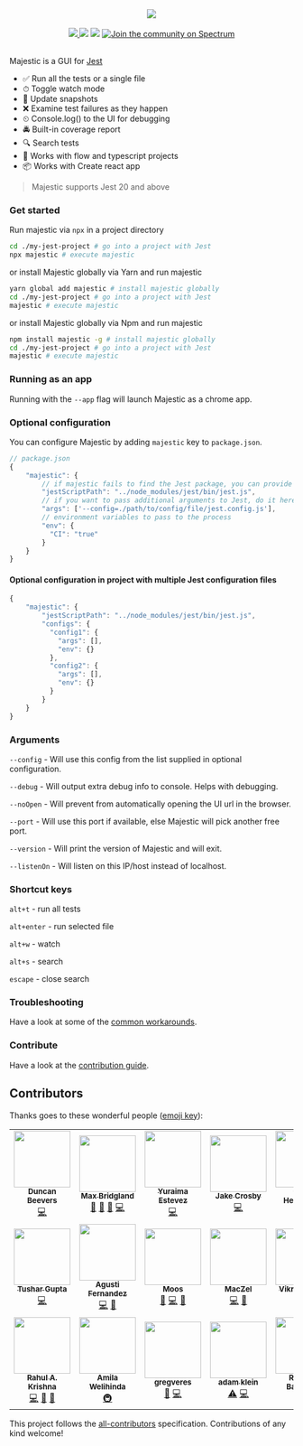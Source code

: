 <div  align="center">
<img src="./image.png" />
<br />
<br />
<a href="https://github.com/Raathigesh/majestic/actions">
  <img src="https://img.shields.io/github/workflow/status/Raathigesh/majestic/Node%20CI?style=flat-square" />
</a>
<img src="https://img.shields.io/github/license/Raathigesh/majestic.svg?style=flat-square" />
<img src="https://img.shields.io/npm/v/majestic.svg?style=flat-square" />
<a href="https://spectrum.chat/majestic">
  <img alt="Join the community on Spectrum" src="https://withspectrum.github.io/badge/badge.svg" />
</a>
</div>

<br />

Majestic is a GUI for [Jest](https://jestjs.io/)

- ✅ Run all the tests or a single file
- ⏱ Toggle watch mode
- 📸 Update snapshots
- ❌ Examine test failures as they happen
- ⏲ Console.log() to the UI for debugging
- 🚔 Built-in coverage report
- 🔍 Search tests
- 💎 Works with flow and typescript projects
- 📦 Works with Create react app

> Majestic supports Jest 20 and above

### Get started

Run majestic via `npx` in a project directory

```bash
cd ./my-jest-project # go into a project with Jest
npx majestic # execute majestic
```

or install Majestic globally via Yarn and run majestic

```bash
yarn global add majestic # install majestic globally
cd ./my-jest-project # go into a project with Jest
majestic # execute majestic
```

or install Majestic globally via Npm and run majestic

```bash
npm install majestic -g # install majestic globally
cd ./my-jest-project # go into a project with Jest
majestic # execute majestic
```

### Running as an app

Running with the `--app` flag will launch Majestic as a chrome app.

### Optional configuration

You can configure Majestic by adding `majestic` key to `package.json`.

```javascript
// package.json
{
    "majestic": {
        // if majestic fails to find the Jest package, you can provide it here. Should be relative to the package.json
        "jestScriptPath": "../node_modules/jest/bin/jest.js",
        // if you want to pass additional arguments to Jest, do it here
        "args": ['--config=./path/to/config/file/jest.config.js'],
        // environment variables to pass to the process
        "env": {
          "CI": "true"
        }
    }
}
```

#### Optional configuration in project with multiple Jest configuration files

```javascript
{
    "majestic": {
        "jestScriptPath": "../node_modules/jest/bin/jest.js",
        "configs": {
          "config1": {
            "args": [],
            "env": {}
          },
          "config2": {
            "args": [],
            "env": {}
          }
        }
    }
}
```

### Arguments

`--config` - Will use this config from the list supplied in optional configuration.

`--debug` - Will output extra debug info to console. Helps with debugging.

`--noOpen` - Will prevent from automatically opening the UI url in the browser.

`--port` - Will use this port if available, else Majestic will pick another free port.

`--version` - Will print the version of Majestic and will exit.

`--listenOn` - Will listen on this IP/host instead of localhost.

### Shortcut keys

`alt+t` - run all tests

`alt+enter` - run selected file

`alt+w` - watch

`alt+s` - search

`escape` - close search

### Troubleshooting

Have a look at some of the [common workarounds](./Troubleshooting.md).

### Contribute

Have a look at the [contribution guide](./CONTRIBUTING.MD).

## Contributors

Thanks goes to these wonderful people ([emoji key](https://allcontributors.org/docs/en/emoji-key)):

<!-- ALL-CONTRIBUTORS-LIST:START - Do not remove or modify this section -->
<!-- prettier-ignore-start -->
<!-- markdownlint-disable -->
<table>
  <tr>
    <td align="center"><a href="http://www.duncanbeevers.com"><img src="https://avatars0.githubusercontent.com/u/7367?v=4" width="100px;" alt=""/><br /><sub><b>Duncan Beevers</b></sub></a><br /><a href="https://github.com/Raathigesh/majestic/commits?author=duncanbeevers" title="Code">💻</a></td>
    <td align="center"><a href="https://github.com/M4cs"><img src="https://avatars3.githubusercontent.com/u/34947910?v=4" width="100px;" alt=""/><br /><sub><b>Max Bridgland</b></sub></a><br /><a href="https://github.com/Raathigesh/majestic/commits?author=M4cs" title="Documentation">📖</a> <a href="#ideas-M4cs" title="Ideas, Planning, & Feedback">🤔</a> <a href="https://github.com/Raathigesh/majestic/issues?q=author%3AM4cs" title="Bug reports">🐛</a> <a href="https://github.com/Raathigesh/majestic/commits?author=M4cs" title="Code">💻</a></td>
    <td align="center"><a href="https://github.com/yurm04"><img src="https://avatars0.githubusercontent.com/u/4642404?v=4" width="100px;" alt=""/><br /><sub><b>Yuraima Estevez</b></sub></a><br /><a href="https://github.com/Raathigesh/majestic/commits?author=yurm04" title="Code">💻</a></td>
    <td align="center"><a href="http://jake.nz"><img src="https://avatars2.githubusercontent.com/u/437471?v=4" width="100px;" alt=""/><br /><sub><b>Jake Crosby</b></sub></a><br /><a href="https://github.com/Raathigesh/majestic/commits?author=jake-nz" title="Code">💻</a></td>
    <td align="center"><a href="http://gavinhenderson.me"><img src="https://avatars1.githubusercontent.com/u/1359202?v=4" width="100px;" alt=""/><br /><sub><b>Gavin Henderson</b></sub></a><br /><a href="https://github.com/Raathigesh/majestic/commits?author=gavinhenderson" title="Code">💻</a></td>
    <td align="center"><a href="https://briwa.github.io"><img src="https://avatars1.githubusercontent.com/u/8046636?v=4" width="100px;" alt=""/><br /><sub><b>briwa</b></sub></a><br /><a href="https://github.com/Raathigesh/majestic/commits?author=briwa" title="Code">💻</a></td>
    <td align="center"><a href="https://github.com/Luanf"><img src="https://avatars0.githubusercontent.com/u/9099705?v=4" width="100px;" alt=""/><br /><sub><b>Luan Ferreira</b></sub></a><br /><a href="https://github.com/Raathigesh/majestic/commits?author=Luanf" title="Code">💻</a></td>
  </tr>
  <tr>
    <td align="center"><a href="https://github.com/cse-tushar"><img src="https://avatars3.githubusercontent.com/u/12570521?v=4" width="100px;" alt=""/><br /><sub><b>Tushar Gupta</b></sub></a><br /><a href="https://github.com/Raathigesh/majestic/commits?author=cse-tushar" title="Code">💻</a></td>
    <td align="center"><a href="https://agu.st/"><img src="https://avatars3.githubusercontent.com/u/6601142?v=4" width="100px;" alt=""/><br /><sub><b>Agusti Fernandez</b></sub></a><br /><a href="https://github.com/Raathigesh/majestic/commits?author=agustif" title="Code">💻</a> <a href="#ideas-agustif" title="Ideas, Planning, & Feedback">🤔</a></td>
    <td align="center"><a href="http://blog.42at.com"><img src="https://avatars2.githubusercontent.com/u/233047?v=4" width="100px;" alt=""/><br /><sub><b>Moos</b></sub></a><br /><a href="https://github.com/Raathigesh/majestic/issues?q=author%3Amoos" title="Bug reports">🐛</a> <a href="https://github.com/Raathigesh/majestic/commits?author=moos" title="Code">💻</a> <a href="https://github.com/Raathigesh/majestic/commits?author=moos" title="Documentation">📖</a></td>
    <td align="center"><a href="http://maciejzelek.space"><img src="https://avatars3.githubusercontent.com/u/25805810?v=4" width="100px;" alt=""/><br /><sub><b>MacZel</b></sub></a><br /><a href="https://github.com/Raathigesh/majestic/commits?author=MacZel" title="Code">💻</a> <a href="#ideas-MacZel" title="Ideas, Planning, & Feedback">🤔</a></td>
    <td align="center"><a href="https://github.com/krazylegz"><img src="https://avatars2.githubusercontent.com/u/36250?v=4" width="100px;" alt=""/><br /><sub><b>Vikram Dighe</b></sub></a><br /><a href="https://github.com/Raathigesh/majestic/commits?author=krazylegz" title="Code">💻</a></td>
    <td align="center"><a href="https://github.com/jsmey"><img src="https://avatars2.githubusercontent.com/u/10177710?v=4" width="100px;" alt=""/><br /><sub><b>John Smey</b></sub></a><br /><a href="https://github.com/Raathigesh/majestic/commits?author=jsmey" title="Code">💻</a> <a href="#ideas-jsmey" title="Ideas, Planning, & Feedback">🤔</a> <a href="https://github.com/Raathigesh/majestic/issues?q=author%3Ajsmey" title="Bug reports">🐛</a></td>
    <td align="center"><a href="https://github.com/BuckAMayzing"><img src="https://avatars2.githubusercontent.com/u/19292614?v=4" width="100px;" alt=""/><br /><sub><b>BuckAMayzing</b></sub></a><br /><a href="https://github.com/Raathigesh/majestic/commits?author=BuckAMayzing" title="Code">💻</a> <a href="https://github.com/Raathigesh/majestic/issues?q=author%3ABuckAMayzing" title="Bug reports">🐛</a></td>
  </tr>
  <tr>
    <td align="center"><a href="http://rahulakrishna.github.io"><img src="https://avatars2.githubusercontent.com/u/10240002?v=4" width="100px;" alt=""/><br /><sub><b>Rahul A. Krishna</b></sub></a><br /><a href="https://github.com/Raathigesh/majestic/commits?author=rahulakrishna" title="Code">💻</a> <a href="#ideas-rahulakrishna" title="Ideas, Planning, & Feedback">🤔</a> <a href="#tool-rahulakrishna" title="Tools">🔧</a></td>
    <td align="center"><a href="https://amilajack.com"><img src="https://avatars1.githubusercontent.com/u/6374832?v=4" width="100px;" alt=""/><br /><sub><b>Amila Welihinda</b></sub></a><br /><a href="#infra-amilajack" title="Infrastructure (Hosting, Build-Tools, etc)">🚇</a></td>
    <td align="center"><a href="https://github.com/gregveres"><img src="https://avatars2.githubusercontent.com/u/12899823?v=4" width="100px;" alt=""/><br /><sub><b>gregveres</b></sub></a><br /><a href="https://github.com/Raathigesh/majestic/issues?q=author%3Agregveres" title="Bug reports">🐛</a> <a href="https://github.com/Raathigesh/majestic/commits?author=gregveres" title="Code">💻</a></td>
    <td align="center"><a href="http://adamklein.dev"><img src="https://avatars3.githubusercontent.com/u/889418?v=4" width="100px;" alt=""/><br /><sub><b>adam klein</b></sub></a><br /><a href="https://github.com/Raathigesh/majestic/commits?author=adamkleingit" title="Tests">⚠️</a> <a href="https://github.com/Raathigesh/majestic/commits?author=adamkleingit" title="Code">💻</a></td>
    <td align="center"><a href="http://www.raphaelbarbazza.com"><img src="https://avatars1.githubusercontent.com/u/42906704?v=4" width="100px;" alt=""/><br /><sub><b>Raphaël Barbazza</b></sub></a><br /><a href="https://github.com/Raathigesh/majestic/commits?author=rbarbazz" title="Code">💻</a></td>
    <td align="center"><a href="https://philalsford.com"><img src="https://avatars3.githubusercontent.com/u/8849355?v=4" width="100px;" alt=""/><br /><sub><b>Phil Alsford</b></sub></a><br /><a href="https://github.com/Raathigesh/majestic/commits?author=philals" title="Documentation">📖</a></td>
  </tr>
</table>

<!-- markdownlint-enable -->
<!-- prettier-ignore-end -->
<!-- ALL-CONTRIBUTORS-LIST:END -->

This project follows the [all-contributors](https://github.com/all-contributors/all-contributors) specification. Contributions of any kind welcome!
